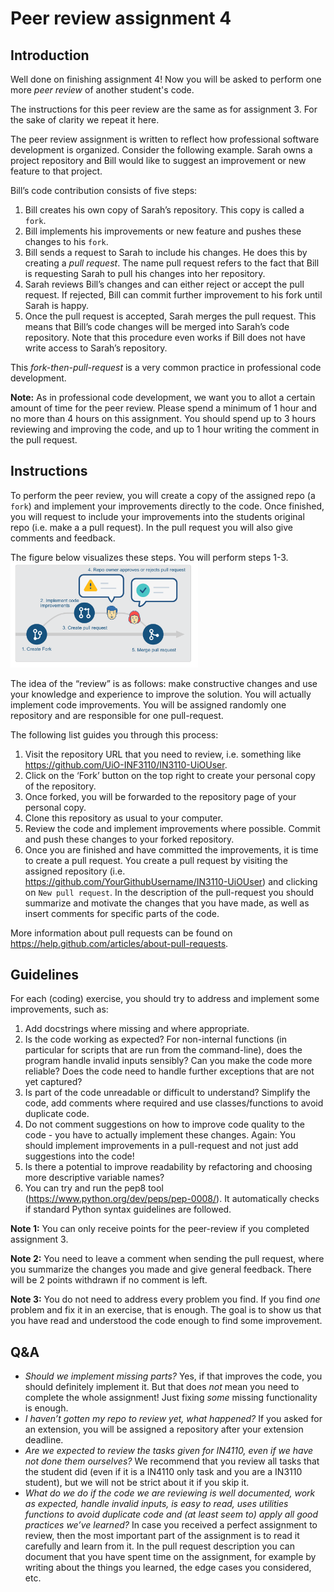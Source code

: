 # Peer review assignment 4

## Introduction

Well done on finishing assignment 4! Now you will be asked to perform one more _peer review_ of another student's code.

The instructions for this peer review are the same as for assignment 3. For the sake of clarity we repeat it here.

The peer review assignment is written to reflect how professional software development is organized. Consider the following example. Sarah owns a project repository and Bill would like to suggest an improvement or new feature to that project.

Bill’s code contribution consists of five steps:

1. Bill creates his own copy of Sarah’s repository. This copy is called a `fork`.
2. Bill implements his improvements or new feature and pushes these changes to his `fork`.
3. Bill sends a request to Sarah to include his changes. He does this by creating a _pull request_. The name pull request refers to the fact that Bill is requesting Sarah to pull his changes into her repository.
4. Sarah reviews Bill’s changes and can either reject or accept the pull request. If rejected, Bill can commit further improvement to his fork until Sarah is happy.
5. Once the pull request is accepted, Sarah merges the pull request. This means that Bill’s code changes will be merged into Sarah’s code repository. Note that this procedure even works if Bill does not have write access to Sarah’s repository.

This _fork-then-pull-request_
is a very common practice in professional code development.

**Note:** As in professional code development, we want you to allot a certain amount of time for the peer review. Please spend a minimum of 1 hour and no more than 4 hours on this assignment. You should spend up to 3 hours reviewing and improving the code, and up to 1 hour writing the comment in the pull request.

## Instructions

To perform the peer review, you will create a copy of the assigned repo (a `fork`) and implement your improvements directly to the code. Once finished, you will request
to include your improvements into the students original repo (i.e. make a a pull request). In the pull request you will also give comments and feedback.

The figure below visualizes these steps. You will perform steps 1-3.
<img src="PR.png" width="300">

The idea of the “review” is as follows: make constructive changes and use your knowledge and experience to improve the solution. You will actually implement code improvements. You will be assigned randomly one repository and are responsible for one pull-request.

The following list guides you through this process:

1. Visit the repository URL that you need to review, i.e. something like
   https://github.com/UiO-INF3110/IN3110-UiOUser.
2. Click on the ‘Fork’ button on the top right to create your personal copy of the repository.
3. Once forked, you will be forwarded to the repository page of your personal copy.
4. Clone this repository as usual to your computer.
5. Review the code and implement improvements where possible. Commit and push these changes to
   your forked repository.
6. Once you are finished and have committed the improvements, it is time to create a pull request. You create a pull request by visiting the assigned repository (i.e. https://github.com/YourGithubUsername/IN3110-UiOUser) and clicking on `New pull request`. In the description of the pull-request you should summarize and motivate the changes that you have made, as well as insert comments for specific parts of the code.

More information about pull requests can be found on https://help.github.com/articles/about-pull-requests.

## Guidelines

For each (coding) exercise, you should try to address and implement some improvements, such as:

1. Add docstrings where missing and where appropriate.
2. Is the code working as expected? For non-internal functions (in particular for scripts that are run
   from the command-line), does the program handle invalid inputs sensibly? Can you make the code
   more reliable? Does the code need to handle further exceptions that are not yet captured?
3. Is part of the code unreadable or difficult to understand? Simplify the code, add comments where
   required and use classes/functions to avoid duplicate code.
4. Do not comment suggestions on how to improve code quality to the code - you have to actually implement these changes.
   Again: You should implement improvements in a pull-request and not just add suggestions into the code!
5. Is there a potential to improve readability by refactoring and choosing more descriptive variable names?
6. You can try and run the pep8 tool (https://www.python.org/dev/peps/pep-0008/). It automatically checks if standard Python syntax guidelines are followed.

**Note 1:** You can only receive points for the peer-review if you completed assignment 3.

**Note 2:** You need to leave a comment when sending the pull request, where you summarize the changes you made and give general feedback. There will be 2 points withdrawn if no comment is left.

**Note 3:** You do not need to address every problem you find. If you find _one_ problem and fix it in an exercise, that is enough.
The goal is to show us that you have read and understood the code enough to find some improvement.

## Q&A

- _Should we implement missing parts?_ Yes, if that improves the code, you should definitely implement it. But that does _not_ mean you need to complete the whole assignment! Just fixing _some_ missing functionality is enough.
- _I haven’t gotten my repo to review yet, what happened?_ If you asked for an extension, you will be assigned a repository after your extension deadline.
- _Are we expected to review the tasks given for IN4110, even if we have not done them ourselves?_ We recommend that you review all tasks that the student did (even if it is a IN4110 only task and you are a IN3110 student), but we will not be strict about it if you skip it.
- _What do we do if the code we are reviewing is well documented, work as expected, handle invalid inputs, is easy to read, uses utilities functions to avoid duplicate code and (at least seem to) apply all good
  practices we’ve learned?_ In case you received a
  perfect assignment to review, then the most important part of the assignment is to read it carefully and learn from it. In the pull request description you can document that you have spent time on the assignment, for example by writing about the things you learned, the edge cases you considered, etc.
